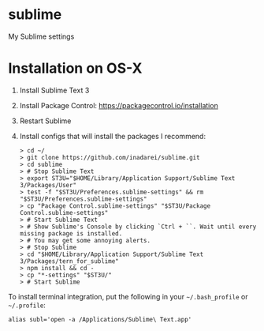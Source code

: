 # sublime
My Sublime settings

# Installation on OS-X

1. Install Sublime Text 3
1. Install Package Control: https://packagecontrol.io/installation
1. Restart Sublime 
2. Install configs that will install the packages I recommend:

    ```console
    > cd ~/
    > git clone https://github.com/inadarei/sublime.git
    > cd sublime
    > # Stop Sublime Text
    > export ST3U="$HOME/Library/Application Support/Sublime Text 3/Packages/User"
    > test -f "$ST3U/Preferences.sublime-settings" && rm "$ST3U/Preferences.sublime-settings"
    > cp "Package Control.sublime-settings" "$ST3U/Package Control.sublime-settings"  
    > # Start Sublime Text
    > # Show Sublime's Console by clicking `Ctrl + ``. Wait until every missing package is installed. 
    > # You may get some annoying alerts. 
    > # Stop Sublime
    > cd "$HOME/Library/Application Support/Sublime Text 3/Packages/tern_for_sublime"
    > npm install && cd -
    > cp "*-settings" "$ST3U/"
    > # Start Sublime

    ```

To install terminal integration, put the following in your `~/.bash_profile` or `~/.profile`:

```
alias subl='open -a /Applications/Sublime\ Text.app'
```
